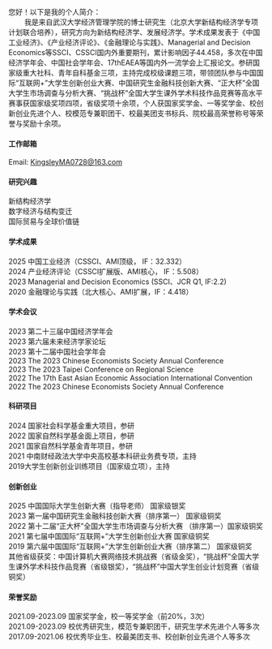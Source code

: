 


您好！以下是我的个人简介： <br/>
<span> &nbsp; </span> <span> &nbsp; </span> <span> &nbsp; </span> <span> &nbsp; </span>我是来自武汉大学经济管理学院的博士研究生（北京大学新结构经济学专项计划联合培养），研究方向为新结构经济学、发展经济学。学术成果发表于《中国工业经济》、《产业经济评论》、《金融理论与实践》、Managerial and Decision Economics等SSCI、CSSCI国内外重要期刊，累计影响因子44.458，多次在中国经济学年会、中国社会学年会、17thEAEA等国内外一流学会上汇报论文。参研国家级重大社科、青年自科基金三项，主持完成校级课题三项，带领团队参与中国国际“互联网+”大学生创新创业大赛、中国研究生金融科技创新大赛、“正大杯”全国大学生市场调查与分析大赛、“挑战杯”全国大学生课外学术科技作品竞赛等高水平赛事获国家级奖项四项，省级奖项十余项，个人获国家奖学金、一等奖学金、校创新创业先进个人、校模范专兼职团干、校最美团支书标兵、院校最高荣誉称号等荣誉与奖励十余项。

#### 工作邮箱
Email: KingsleyMA0728@163.com 

#### 研究兴趣
新结构经济学 \
数字经济与结构变迁 \
国际贸易与全球价值链 

#### 学术成果
2025 中国工业经济（CSSCI、AMI顶级， IF：32.332）\
2024 产业经济评论（CSSCI扩展版、AMI核心， IF：5.508）\
2023 Managerial and Decision Economics (SSCI、JCR Q1, IF:2.2) \
2020 金融理论与实践（北大核心、AMI扩展，IF：4.418）

#### 学术会议
2023 第二十三届中国经济学年会  \
2023 第六届未来经济学家论坛 \
2023 第十二届中国社会学年会  \
2023 The 2023 Chinese Economists Society Annual Conference \
2023 The 2023 Taipei Conference on Regional Science \
2022 The 17th East Asian Economic Association International Convention  \
2022 The 2023 Chinese Economists Society Annual Conference

#### 科研项目
2024 国家社会科学基金重大项目，参研 \
2022 国家自然科学基金面上项目，参研 \
2021 国家自然科学基金青年项目，参研 \
2021 中南财经政法大学中央高校基本科研业务费专项，主持 \
2019大学生创新创业训练项目（国家级立项），主持

#### 创新创业
2025 中国国际大学生创新大赛（指导老师） 国家级银奖  \
2023 第一届中国研究生金融科技创新大赛（排序第一） 国家级铜奖  \
2022 第十二届“正大杯”全国大学生市场调查与分析大赛 （排序第一）国家级铜奖  \
2021 第七届中国国际“互联网+”大学生创新创业大赛 国家级铜奖  \
2019 第六届中国国际“互联网+”大学生创新创业大赛（排序第二） 国家级铜奖  \
其他省级获奖：中国计算机大赛网络技术挑战赛（省级金奖），“挑战杯”全国大学生课外学术科技作品竞赛（省级银奖），“挑战杯”中国大学生创业计划竞赛（省级铜奖）

#### 荣誉奖励
2021.09-2023.09 国家奖学金，校一等奖学金（前20%，3次） \
2021.09-2023.09 校优秀研究生，模范专兼职团干，研究生学术先进个人等多次 \
2017.09-2021.06 校优秀毕业生、校最美团支书、校创新创业先进个人等多次